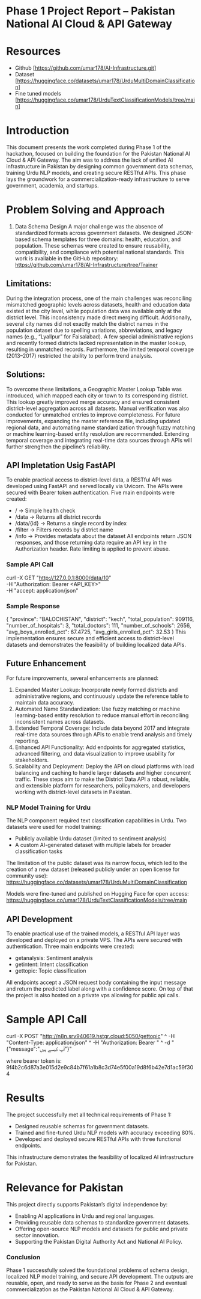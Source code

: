 # Phase 1 Project Report – Pakistan National AI Cloud & API Gateway
# Resources
- Github [https://github.com/umar178/AI-Infrastructure.git]
- Dataset [https://huggingface.co/datasets/umar178/UrduMultiDomainClassification]
- Fine tuned models [https://huggingface.co/umar178/UrduTextClassificationModels/tree/main]

# Introduction
This document presents the work completed during Phase 1 of the hackathon, focused on building the foundation for the Pakistan National AI Cloud & API Gateway. The aim was to address the lack of unified AI infrastructure in Pakistan by designing common government data schemas, training Urdu NLP models, and creating secure RESTful APIs. This phase lays the groundwork for a commercialization-ready infrastructure to serve government, academia, and startups.

# Problem Solving and Approach

1. Data Schema Design
A major challenge was the absence of standardized formats across government datasets. We designed JSON-based schema templates for three domains: health, education, and population. These schemas were created to ensure reusability, compatibility, and compliance with potential national standards. This work is available in the GitHub repository: https://github.com/umar178/AI-Infrastructure/tree/Trainer

## 	Limitations:
During the integration process, one of the main challenges was reconciling mismatched geographic levels across datasets, health and education data existed at the city level, while population data was available only at the district level. This inconsistency made direct merging difficult. Additionally, several city names did not exactly match the district names in the population dataset due to spelling variations, abbreviations, and legacy names (e.g., “Lyallpur” for Faisalabad).
A few special administrative regions and recently formed districts lacked representation in the master lookup, resulting in unmatched records. Furthermore, the limited temporal coverage (2013–2017) restricted the ability to perform trend analysis.

## 	Solutions:
To overcome these limitations, a Geographic Master Lookup Table was introduced, which mapped each city or town to its corresponding district. This lookup greatly improved merge accuracy and ensured consistent district-level aggregation across all datasets. Manual verification was also conducted for unmatched entries to improve completeness. For future improvements, expanding the master reference file, including updated regional data, and automating name standardization through fuzzy matching or machine learning-based entity resolution are recommended. Extending temporal coverage and integrating real-time data sources through APIs will further strengthen the pipeline’s reliability.

## 	API Impletation Usig FastAPI
To enable practical access to district-level data, a RESTful API was developed using FastAPI and served locally via Uvicorn. The APIs were secured with Bearer token authentication. Five main endpoints were created:
-	/ → Simple health check
-	/data → Returns all district records
-	/data/{id} → Returns a single record by index
-	/filter → Filters records by district name
-	/info → Provides metadata about the dataset
All endpoints return JSON responses, and those returning data require an API key in the Authorization header. Rate limiting is applied to prevent abuse.
### Sample API Call
curl -X GET "http://127.0.0.1:8000/data/10" \
  -H "Authorization: Bearer <API_KEY>" \
  -H "accept: application/json"
### Sample Response
{
  "province": "BALOCHISTAN",
  "district": "kech",
  "total_population": 909116,
  "number_of_hospitals": 3,
  "total_doctors": 111,
  "number_of_schools": 2656,
  "avg_boys_enrolled_pct": 67.4725,
  "avg_girls_enrolled_pct": 32.53
}
This implementation ensures secure and efficient access to district-level datasets and demonstrates the feasibility of building localized data APIs.

##	Future Enhancement
For future improvements, several enhancements are planned:
1.	Expanded Master Lookup: Incorporate newly formed districts and administrative regions, and continuously update the reference table to maintain data accuracy.
2.	Automated Name Standardization: Use fuzzy matching or machine learning-based entity resolution to reduce manual effort in reconciling inconsistent names across datasets.
3.	Extended Temporal Coverage: Include data beyond 2017 and integrate real-time data sources through APIs to enable trend analysis and timely reporting.
4.	Enhanced API Functionality: Add endpoints for aggregated statistics, advanced filtering, and data visualization to improve usability for stakeholders.
5.	Scalability and Deployment: Deploy the API on cloud platforms with load balancing and caching to handle larger datasets and higher concurrent traffic.
These steps aim to make the District Data API a robust, reliable, and extensible platform for researchers, policymakers, and developers working with district-level datasets in Pakistan.


### NLP Model Training for Urdu
The NLP component required text classification capabilities in Urdu. Two datasets were used for model training:
- Publicly available Urdu dataset (limited to sentiment analysis)
- A custom AI-generated dataset with multiple labels for broader classification tasks

The limitation of the public dataset was its narrow focus, which led to the creation of a new dataset (released publicly under an open license for community use): https://huggingface.co/datasets/umar178/UrduMultiDomainClassification

Models were fine-tuned and published on Hugging Face for open access: https://huggingface.co/umar178/UrduTextClassificationModels/tree/main


## API Development
To enable practical use of the trained models, a RESTful API layer was developed and deployed on a private VPS. The APIs were secured with authentication. Three main endpoints were created:
- getanalysis: Sentiment analysis
- getintent: Intent classification
- gettopic: Topic classification

All endpoints accept a JSON request body containing the input message and return the predicted label along with a confidence score.
On top of that the project is also hosted on a private vps allowing for public api calls.

# Sample API Call
curl -X POST "http://n8n.srv940619.hstgr.cloud:5050/gettopic" ^
  -H "Content-Type: application/json" ^
  -H "Authorization: Bearer <token>" ^
  -d "{\"message\":\"آپ کیسے ہیں\"}"

where bearer token is: 9f4b2c6d87a3e015d2e9c84b7f61a1b8c3d74e5f00a19d8f6b42e7d1ac59f304

# Results
The project successfully met all technical requirements of Phase 1:
- Designed reusable schemas for government datasets.
- Trained and fine-tuned Urdu NLP models with accuracy exceeding 80%.
- Developed and deployed secure RESTful APIs with three functional endpoints.

This infrastructure demonstrates the feasibility of localized AI infrastructure for Pakistan.

# Relevance for Pakistan
This project directly supports Pakistan’s digital independence by:
- Enabling AI applications in Urdu and regional languages.
- Providing reusable data schemas to standardize government datasets.
- Offering open-source NLP models and datasets for public and private sector innovation.
- Supporting the Pakistan Digital Authority Act and National AI Policy.

### Conclusion
Phase 1 successfully solved the foundational problems of schema design, localized NLP model training, and secure API development. The outputs are reusable, open, and ready to serve as the basis for Phase 2 and eventual commercialization as the Pakistan National AI Cloud & API Gateway.
